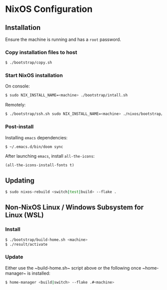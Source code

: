 # NixOS Configuration

## Installation

Ensure the machine is running and has a `root` password.

### Copy installation files to host

``` bash
$ ./bootstrap/copy.sh
```

### Start NixOS installation

On console:

``` bash
$ sudo NIX_INSTALL_NAME=<machine> ./bootstrap/intall.sh
```

Remotely:

``` bash
$ ./bootstrap/ssh.sh sudo NIX_INSTALL_NAME=<machine> ./nixos/bootstrap/install.sh
```

### Post-install

Installing `emacs` dependencies:

``` bash
$ ~/.emacs.d/bin/doom sync
```

After launching `emacs`, install `all-the-icons`:

``` emacs-lisp
(all-the-icons-install-fonts t)
```

## Updating

``` bash
$ sudo nixos-rebuild <switch|test|build> --flake .
```

## Non-NixOS Linux / Windows Subsystem for Linux (WSL)

### Install

``` bash
$ ./bootstrap/build-home.sh <machine>
$ ./result/activate
```

### Update

Either use the ~build-home.sh~ script above or the following once ~home-manager~
is installed:

``` bash
$ home-manager <build|switch> --flake .#<machine>
```

